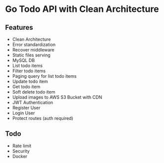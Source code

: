 # Go Todo API with Clean Architecture

## Features
- Clean Architecture
- Error standardization
- Recover middleware
- Static files serving
- MySQL DB
- List todo items
- Filter todo items
- Paging query for list todo items
- Update todo item
- Get todo item
- Soft delete todo item
- Upload images to AWS S3 Bucket with CDN
- JWT Authentication
- Register User
- Login User
- Protect routes (auth required)
## Todo
- Rate limit
- Security
- Docker